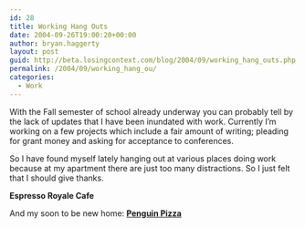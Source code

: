 ```yaml
---
id: 28
title: Working Hang Outs
date: 2004-09-26T19:00:20+00:00
author: bryan.haggerty
layout: post
guid: http://beta.losingcontext.com/blog/2004/09/working_hang_outs.php
permalink: /2004/09/working_hang_ou/
categories:
  - Work
---
```

With the Fall semester of school already underway you can probably tell by the lack of updates that I have been inundated with work. Currently I&#8217;m working on a few projects which include a fair amount of writing; pleading for grant money and asking for acceptance to conferences.

So I have found myself lately hanging out at various places doing work because at my apartment there are just too many distractions. So I just felt that I should give thanks.

**Espresso Royale Cafe**

And my soon to be new home: **[Penguin Pizza](http://www.penguinpizza.com/ "Learn more about what Penguin Pizza has to offer")**